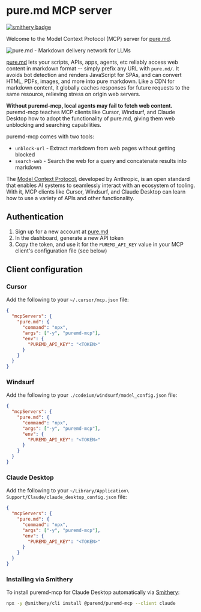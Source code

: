 # pure.md MCP server

[![smithery badge](https://smithery.ai/badge/@puremd/puremd-mcp)](https://smithery.ai/server/@puremd/puremd-mcp)

Welcome to the Model Context Protocol (MCP) server for [pure.md](https://pure.md).

![pure.md - Markdown delivery network for LLMs](https://pure.md/assets/og.png)

[pure.md](https://pure.md) lets your scripts, APIs, apps, agents, etc reliably access web content in markdown format -- simply prefix any URL with `pure.md/`.
It avoids bot detection and renders JavaScript for SPAs, and can convert HTML, PDFs, images, and more into pure markdown. Like a CDN for markdown content, it globally caches responses for future requests to the same resource, relieving stress on origin web servers.

**Without puremd-mcp, local agents may fail to fetch web content.** puremd-mcp teaches MCP clients like Cursor, Windsurf, and Claude Desktop how to adopt the functionality of pure.md, giving them web unblocking and searching capabilities.

puremd-mcp comes with two tools:

- `unblock-url` - Extract markdown from web pages without getting blocked
- `search-web` - Search the web for a query and concatenate results into markdown

The [Model Context Protocol](https://modelcontextprotocol.io/introduction), developed by Anthropic, is an open standard that enables AI systems to seamlessly interact with an ecosystem of tooling. With it, MCP clients like Cursor, Windsurf, and Claude Desktop can learn how to use a variety of APIs and other functionality.

## Authentication

1. Sign up for a new account at [pure.md](https://pure.md)
2. In the dashboard, generate a new API token
3. Copy the token, and use it for the `PUREMD_API_KEY` value in your MCP client's configuration file (see below)

## Client configuration

### Cursor

Add the following to your `~/.cursor/mcp.json` file:

```json
{
  "mcpServers": {
    "pure.md": {
      "command": "npx",
      "args": ["-y", "puremd-mcp"],
      "env": {
        "PUREMD_API_KEY": "<TOKEN>"
      }
    }
  }
}
```

### Windsurf

Add the following to your `./codeium/windsurf/model_config.json` file:

```json
{
  "mcpServers": {
    "pure.md": {
      "command": "npx",
      "args": ["-y", "puremd-mcp"],
      "env": {
        "PUREMD_API_KEY": "<TOKEN>"
      }
    }
  }
}
```

### Claude Desktop

Add the following to your `~/Library/Application\ Support/Claude/claude_desktop_config.json` file:

```json
{
  "mcpServers": {
    "pure.md": {
      "command": "npx",
      "args": ["-y", "puremd-mcp"],
      "env": {
        "PUREMD_API_KEY": "<TOKEN>"
      }
    }
  }
}
```

### Installing via Smithery

To install puremd-mcp for Claude Desktop automatically via [Smithery](https://smithery.ai/server/@puremd/puremd-mcp):

```bash
npx -y @smithery/cli install @puremd/puremd-mcp --client claude
```

